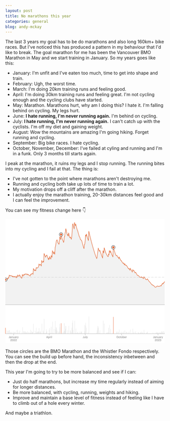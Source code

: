 ```yaml
---
layout: post
title: No marathons this year
categories: general
blog: andy-mckay
---
```


The last 3 years my goal has to be do marathons and also long 160km+ bike races. But I've noticed this has produced a pattern in my behaviour that I'd like to break. The goal marathon for me has been the Vancouver BMO Marathon in May and we start training in January. So my years goes like this:

* January: I'm unfit and I've eaten too much, time to get into shape and train.
* February: Ugh, the worst time.
* March: I'm doing 20km training runs and feeling good.
* April: I'm doing 30km training runs and feeling great. I'm not cycling enough and the cycling clubs have started.
* May: Marathon. Marathons hurt, why am I doing this? I hate it. I'm falling behind on cycling. My legs hurt.
* June: **I hate running, I'm never running again.** I'm behind on cycling.
* July: **I hate running, I'm never running again.** I can't catch up with the cyclists. I'm off my diet and gaining weight.
* August: Wow the mountains are amazing I'm going hiking. Forget running and cycling.
* September: Big bike races. I hate cycling.
* October, November, December: I've failed at cyling and running and I'm in a funk. Only 3 months till starts again.

I peak at the marathon, it ruins my legs and I stop running. The running bites into my cycling and I fail at that. The thing is:
* I've not gotten to the point where marathons aren't destroying me.
* Running and cycling both take up lots of time to train a lot.
* My motivation drops off a cliff after the marathon.
* I actually enjoy the marathon training, 20-30km distances feel good and I can feel the improvement.

You can see my fitness change here 👇

<img src="/files/fitness-2023.png">

Those circles are the BMO Marathon and the Whistler Fondo respectively. You can see the build up before hand, the inconsistency inbetween and then the drop at the end.

This year I'm going to try to be more balanced and see if I can:
* Just do half marathons, but increase my time regularly instead of aiming for longer distances.
* Be more balanced, with cycling, running, weights and hiking.
* Improve and maintain a base level of fitness instead of feeling like I have to climb out of a hole every winter.

And maybe a triathlon.